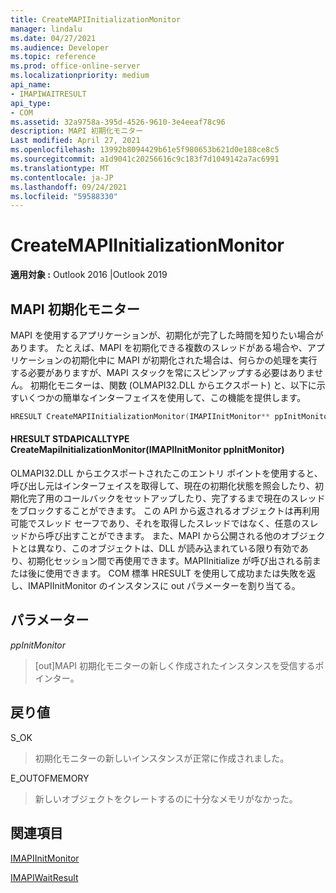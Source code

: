```yaml
---
title: CreateMAPIInitializationMonitor
manager: lindalu
ms.date: 04/27/2021
ms.audience: Developer
ms.topic: reference
ms.prod: office-online-server
ms.localizationpriority: medium
api_name:
- IMAPIWAITRESULT
api_type:
- COM
ms.assetid: 32a9758a-395d-4526-9610-3e4eeaf78c96
description: MAPI 初期化モニター
Last modified: April 27, 2021
ms.openlocfilehash: 13992b8094429b61e5f980653b621d0e188ce8c5
ms.sourcegitcommit: a1d9041c20256616c9c183f7d1049142a7ac6991
ms.translationtype: MT
ms.contentlocale: ja-JP
ms.lasthandoff: 09/24/2021
ms.locfileid: "59588330"
---
```

# <a name="createmapiinitializationmonitor"></a>CreateMAPIInitializationMonitor

**適用対象 :** Outlook 2016 |Outlook 2019
  
## <a name="mapi-initialization-monitor"></a>MAPI 初期化モニター

MAPI を使用するアプリケーションが、初期化が完了した時間を知りたい場合があります。 たとえば、MAPI を初期化できる複数のスレッドがある場合や、アプリケーションの初期化中に MAPI が初期化された場合は、何らかの処理を実行する必要がありますが、MAPI スタックを常にスピンアップする必要はありません。 初期化モニターは、関数 (OLMAPI32.DLL からエクスポート) と、以下に示すいくつかの簡単なインターフェイスを使用して、この機能を提供します。

```cpp
HRESULT CreateMAPIInitializationMonitor(IMAPIInitMonitor** ppInitMonitor); 
```

#### <a name="hresult-stdapicalltype-createmapiinitializationmonitorimapiinitmonitor-ppinitmonitor"></a>HRESULT STDAPICALLTYPE CreateMapiInitializationMonitor(IMAPIInitMonitor ppInitMonitor)

OLMAPI32.DLL からエクスポートされたこのエントリ ポイントを使用すると、呼び出し元はインターフェイスを取得して、現在の初期化状態を照会したり、初期化完了用のコールバックをセットアップしたり、完了するまで現在のスレッドをブロックすることができます。 この API から返されるオブジェクトは再利用可能でスレッド セーフであり、それを取得したスレッドではなく、任意のスレッドから呼び出すことができます。 また、MAPI から公開される他のオブジェクトとは異なり、このオブジェクトは、DLL が読み込まれている限り有効であり、初期化セッション間で再使用できます。MAPIInitialize が呼び出される前または後に使用できます。 COM 標準 HRESULT を使用して成功または失敗を返し、IMAPIInitMonitor のインスタンスに out パラメーターを割り当てる。
  
## <a name="parameters"></a>パラメーター
  
 _ppInitMonitor_
> [out]MAPI 初期化モニターの新しく作成されたインスタンスを受信するポインター。
  
## <a name="return-values"></a>戻り値

S_OK
> 初期化モニターの新しいインスタンスが正常に作成されました。

E_OUTOFMEMORY
> 新しいオブジェクトをクレートするのに十分なメモリがなかった。

## <a name="see-also"></a>関連項目
[IMAPIInitMonitor](imapiinitmonitoriunknown.md)

[IMAPIWaitResult](imapiwaitresultiunknown.md)
